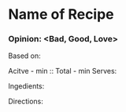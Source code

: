# Name of Recipe
### Opinion: <Bad, Good, Love>

Based on:   

Acitve - <time>min :: Total - <time>min
Serves:  

Ingedients:  

Directions:  
